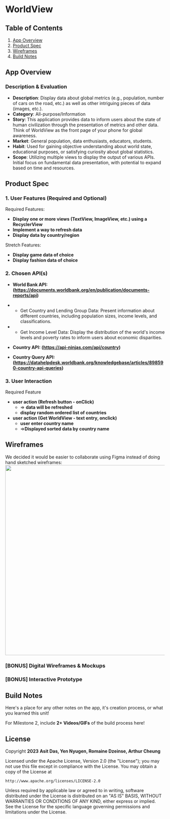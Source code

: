 # **WorldView**

## Table of Contents

1. [App Overview](#App-Overview)
1. [Product Spec](#Product-Spec)
1. [Wireframes](#Wireframes)
1. [Build Notes](#Build-Notes)

## App Overview

### Description & Evaluation
<!-- Evaluation of your app across the following attributes -->

- **Description**: Display data about global metrics (e.g., population, number of cars on the road, etc.) as well as other intriguing pieces of data (images, etc.).
- **Category**: All-purpose/Information
- **Story**: This application provides data to inform users about the state of human civilization through the presentation of metrics and other data. Think of WorldView as the front page of your phone for global awareness.
- **Market**: General population, data enthusiasts, educators, students.
- **Habit**: Used for gaining objective understanding about world state, educational purposes, or satisfying curiosity about global statistics.
- **Scope**: Utilizing multiple views to display the output of various APIs. Initial focus on fundamental data presentation, with potential to expand based on time and resources.
## Product Spec

### 1. User Features (Required and Optional)

Required Features:

- **Display one or more views (TextView, ImageView, etc.) using a RecyclerView**
- **Implement a way to refresh data**
- **Display data by country/region**

Stretch Features:

- **Display game data of choice**
- **Display fashion data of choice**

### 2. Chosen API(s)
- **World Bank API: (https://documents.worldbank.org/en/publication/documents-reports/api)**
- - Get Country and Lending Group Data: Present information about different countries, including population sizes, income levels, and classifications.

- - Get Income Level Data: Display the distribution of the world's income levels and poverty rates to inform users about economic disparities.

- **Country API: (https://api-ninjas.com/api/country)**
- **Country Query API: (https://datahelpdesk.worldbank.org/knowledgebase/articles/898590-country-api-queries)**

### 3. User Interaction

Required Feature

- **user action (Refresh button - onClick)**
  - => **data will be refreshed**
  - **display random ordered list of countries**
- **user action (Get WorldView - text entry, onclick)**
    - **user enter country name**
    - =>**Displayed sorted data by country name**
    
## Wireframes

<!-- Add picture of your hand sketched wireframes in this section -->
We decided it would be easier to collaborate using Figma instead of doing hand sketched wireframes:
<img src="https://i.imgur.com/ZolSfxM.png" width=600>

### [BONUS] Digital Wireframes & Mockups

### [BONUS] Interactive Prototype

## Build Notes

Here's a place for any other notes on the app, it's creation 
process, or what you learned this unit!  

For Milestone 2, include **2+ Videos/GIFs** of the build process here!

## License

Copyright **2023** **Asit Das, Yen Nyugen, Romaine Dzeinse, Arthur Cheung**

Licensed under the Apache License, Version 2.0 (the "License");
you may not use this file except in compliance with the License.
You may obtain a copy of the License at

    http://www.apache.org/licenses/LICENSE-2.0

Unless required by applicable law or agreed to in writing, software
distributed under the License is distributed on an "AS IS" BASIS,
WITHOUT WARRANTIES OR CONDITIONS OF ANY KIND, either express or implied.
See the License for the specific language governing permissions and
limitations under the License.
